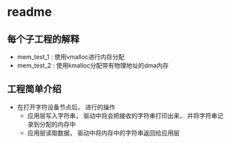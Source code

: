 # readme

## 每个子工程的解释

* mem_test_1 : 使用vmalloc进行内存分配
* mem_test_2 : 使用kmalloc分配带有物理地址的dma内存

## 工程简单介绍

* 在打开字符设备节点后， 进行的操作
  * 应用层写入字符串， 驱动中将会把接收的字符串打印出来， 并将字符串记录到分配的内存中
  * 应用层读取数据， 驱动中将内存中的字符串返回给应用层